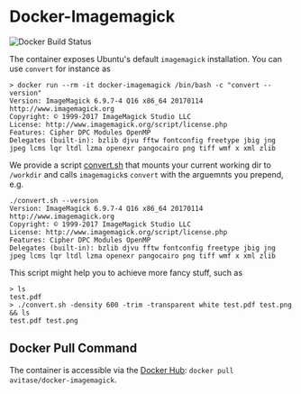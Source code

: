 # Docker-Imagemagick
![Docker Build Status](https://img.shields.io/docker/build/avitase/docker-imagemagick.svg)

The container exposes Ubuntu's default `imagemagick` installation. 
You can use `convert` for instance as
```
> docker run --rm -it docker-imagemagick /bin/bash -c "convert --version"
Version: ImageMagick 6.9.7-4 Q16 x86_64 20170114 http://www.imagemagick.org
Copyright: © 1999-2017 ImageMagick Studio LLC
License: http://www.imagemagick.org/script/license.php
Features: Cipher DPC Modules OpenMP
Delegates (built-in): bzlib djvu fftw fontconfig freetype jbig jng jpeg lcms lqr ltdl lzma openexr pangocairo png tiff wmf x xml zlib
```

We provide a script [convert.sh](convert.sh) that mounts your current working dir to `/workdir` and calls `imagemagick`s `convert` with the arguemnts you prepend, e.g.
```
./convert.sh --version
Version: ImageMagick 6.9.7-4 Q16 x86_64 20170114 http://www.imagemagick.org
Copyright: © 1999-2017 ImageMagick Studio LLC
License: http://www.imagemagick.org/script/license.php
Features: Cipher DPC Modules OpenMP
Delegates (built-in): bzlib djvu fftw fontconfig freetype jbig jng jpeg lcms lqr ltdl lzma openexr pangocairo png tiff wmf x xml zlib
```

This script might help you to achieve more fancy stuff, such as
```
> ls
test.pdf
> ./convert.sh -density 600 -trim -transparent white test.pdf test.png && ls
test.pdf test.png
```

## Docker Pull Command
The container is accessible via the [Docker Hub](https://hub.docker.com/r/avitase/docker-imagemagick/): `docker pull avitase/docker-imagemagick`.
